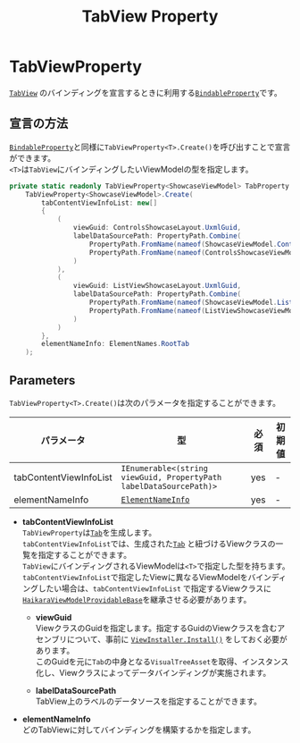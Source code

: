 ﻿---
title: TabView Property
---

# TabViewProperty

[`TabView`](https://docs.unity3d.com/Manual/UIE-uxml-element-TabView.html)
のバインディングを宣言するときに利用する[`BindableProperty`](bindable-property.md)です。

## 宣言の方法

[`BindableProperty`](bindable-property.md)と同様に`TabViewProperty<T>.Create()`を呼び出すことで宣言ができます。  
`<T>`は`TabView`にバインディングしたいViewModelの型を指定します。

```csharp
private static readonly TabViewProperty<ShowcaseViewModel> TabProperty =
    TabViewProperty<ShowcaseViewModel>.Create(
        tabContentViewInfoList: new[]
        {
            (
                viewGuid: ControlsShowcaseLayout.UxmlGuid,
                labelDataSourcePath: PropertyPath.Combine(
                    PropertyPath.FromName(nameof(ShowcaseViewModel.Controls)),
                    PropertyPath.FromName(nameof(ControlsShowcaseViewModel.TabLabel))
                )
            ),
            (
                viewGuid: ListViewShowcaseLayout.UxmlGuid,
                labelDataSourcePath: PropertyPath.Combine(
                    PropertyPath.FromName(nameof(ShowcaseViewModel.ListView)),
                    PropertyPath.FromName(nameof(ListViewShowcaseViewModel.TabLabel))
                )
            )
        },
        elementNameInfo: ElementNames.RootTab
    );
```

## Parameters

`TabViewProperty<T>.Create()`は次のパラメータを指定することができます。

| パラメータ                  | 型                                                                  | 必須  | 初期値 |
|------------------------|--------------------------------------------------------------------|-----|-----|
| tabContentViewInfoList | `IEnumerable<(string viewGuid, PropertyPath labelDataSourcePath)>` | yes | -   |
| elementNameInfo        | [`ElementNameInfo`](element-name-info)                             | yes | -   |

- **tabContentViewInfoList**  
  `TabViewProperty`は[`Tab`](https://docs.unity3d.com/Manual/UIE-uxml-element-Tab.html)を生成します。  
  `tabContentViewInfoList`では、生成された[`Tab`](https://docs.unity3d.com/Manual/UIE-uxml-element-Tab.html)
  と紐づけるViewクラスの一覧を指定することができます。  
  `TabView`にバインディングされるViewModelは`<T>`で指定した型を持ちます。  
  `tabContentViewInfoList`で指定したViewに異なるViewModelをバインディングしたい場合は、`tabContentViewInfoList`
  で指定するViewクラスに[`HaikaraViewModelProvidableBase`](../view-classes/sub-view-model-providable-view-base.md)を継承させる必要があります。
    - **viewGuid**  
      ViewクラスのGuidを指定します。指定するGuidのViewクラスを含むアセンブリについて、事前に
      [`ViewInstaller.Install()`](../source-generation/view-installer.md#install)
      をしておく必要があります。  
      このGuidを元に`Tab`の中身となる`VisualTreeAsset`を取得、インスタンス化し、Viewクラスによってデータバインディングが実施されます。

    - **labelDataSourcePath**  
      TabView上のラベルのデータソースを指定することができます。

- **elementNameInfo**  
  どのTabViewに対してバインディングを構築するかを指定します。  